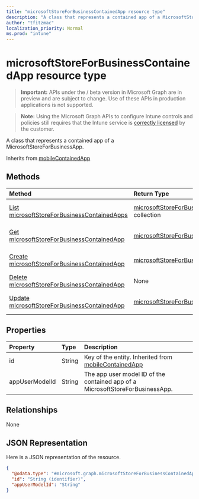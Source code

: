 ```yaml
---
title: "microsoftStoreForBusinessContainedApp resource type"
description: "A class that represents a contained app of a MicrosoftStoreForBusinessApp."
author: "tfitzmac"
localization_priority: Normal
ms.prod: "intune"
---
```


# microsoftStoreForBusinessContainedApp resource type

> **Important:** APIs under the / beta version in Microsoft Graph are in preview and are subject to change. Use of these APIs in production applications is not supported.

> **Note:** Using the Microsoft Graph APIs to configure Intune controls and policies still requires that the Intune service is [correctly licensed](https://go.microsoft.com/fwlink/?linkid=839381) by the customer.

A class that represents a contained app of a MicrosoftStoreForBusinessApp.

Inherits from [mobileContainedApp](../resources/intune-apps-mobilecontainedapp.md)

## Methods
|Method|Return Type|Description|
|:---|:---|:---|
|[List microsoftStoreForBusinessContainedApps](../api/intune-apps-microsoftstoreforbusinesscontainedapp-list.md)|[microsoftStoreForBusinessContainedApp](../resources/intune-apps-microsoftstoreforbusinesscontainedapp.md) collection|List properties and relationships of the [microsoftStoreForBusinessContainedApp](../resources/intune-apps-microsoftstoreforbusinesscontainedapp.md) objects.|
|[Get microsoftStoreForBusinessContainedApp](../api/intune-apps-microsoftstoreforbusinesscontainedapp-get.md)|[microsoftStoreForBusinessContainedApp](../resources/intune-apps-microsoftstoreforbusinesscontainedapp.md)|Read properties and relationships of the [microsoftStoreForBusinessContainedApp](../resources/intune-apps-microsoftstoreforbusinesscontainedapp.md) object.|
|[Create microsoftStoreForBusinessContainedApp](../api/intune-apps-microsoftstoreforbusinesscontainedapp-create.md)|[microsoftStoreForBusinessContainedApp](../resources/intune-apps-microsoftstoreforbusinesscontainedapp.md)|Create a new [microsoftStoreForBusinessContainedApp](../resources/intune-apps-microsoftstoreforbusinesscontainedapp.md) object.|
|[Delete microsoftStoreForBusinessContainedApp](../api/intune-apps-microsoftstoreforbusinesscontainedapp-delete.md)|None|Deletes a [microsoftStoreForBusinessContainedApp](../resources/intune-apps-microsoftstoreforbusinesscontainedapp.md).|
|[Update microsoftStoreForBusinessContainedApp](../api/intune-apps-microsoftstoreforbusinesscontainedapp-update.md)|[microsoftStoreForBusinessContainedApp](../resources/intune-apps-microsoftstoreforbusinesscontainedapp.md)|Update the properties of a [microsoftStoreForBusinessContainedApp](../resources/intune-apps-microsoftstoreforbusinesscontainedapp.md) object.|

## Properties
|Property|Type|Description|
|:---|:---|:---|
|id|String|Key of the entity. Inherited from [mobileContainedApp](../resources/intune-apps-mobilecontainedapp.md)|
|appUserModelId|String|The app user model ID of the contained app of a MicrosoftStoreForBusinessApp.|

## Relationships
None
## JSON Representation
Here is a JSON representation of the resource.
<!-- {
  "blockType": "resource",
  "keyProperty": "id",
  "@odata.type": "microsoft.graph.microsoftStoreForBusinessContainedApp"
}
-->
``` json
{
  "@odata.type": "#microsoft.graph.microsoftStoreForBusinessContainedApp",
  "id": "String (identifier)",
  "appUserModelId": "String"
}
```





